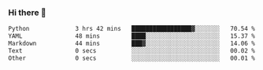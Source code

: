 ### Hi there 👋

<!--START_SECTION:waka-->

```txt
Python             3 hrs 42 mins   █████████████████▓░░░░░░░   70.54 %
YAML               48 mins         ████░░░░░░░░░░░░░░░░░░░░░   15.37 %
Markdown           44 mins         ███▓░░░░░░░░░░░░░░░░░░░░░   14.06 %
Text               0 secs          ░░░░░░░░░░░░░░░░░░░░░░░░░   00.02 %
Other              0 secs          ░░░░░░░░░░░░░░░░░░░░░░░░░   00.01 %
```

<!--END_SECTION:waka-->

<!--
**Jonas-VanHaeken/Jonas-VanHaeken** is a ✨ _special_ ✨ repository because its `README.md` (this file) appears on your GitHub profile.

Here are some ideas to get you started:

- 🔭 I’m currently working on ...
- 🌱 I’m currently learning ...
- 👯 I’m looking to collaborate on ...
- 🤔 I’m looking for help with ...
- 💬 Ask me about ...
- 📫 How to reach me: ...
- 😄 Pronouns: ...
- ⚡ Fun fact: ...
-->
